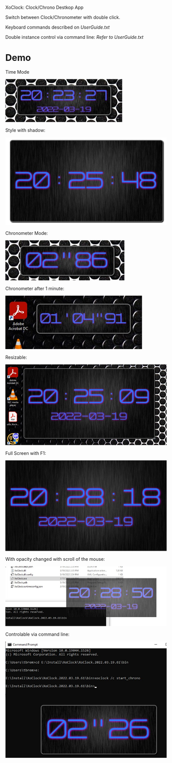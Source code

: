 XoClock: Clock/Chrono Destkop App

Switch between Clock/Chronometer with double click.

Keyboard commands described on *UserGuide.txt*

Double instance control via command line: *Refer to UserGuide.txt*

# Demo
Time Mode

![Time](XoClock/ScreenShot/time.jpg "Time mode")

Style with shadow:

![Time](XoClock/ScreenShot/shadow.jpg "shadow")

Chronometer Mode:

![Chrono](XoClock/ScreenShot/chronometer.jpg "Chronometer mode")

Chronometer after 1 minute:

![Chrono](XoClock/ScreenShot/chronometer2.jpg "Chronometer mode")

Resizable:

![Chrono](XoClock/ScreenShot/resizable.jpg "resizable")

Full Screen with F1:

![FullScreen](XoClock/ScreenShot/fullscreen.jpg "FullScreen mode via F1")

With opacity changed with scroll of the mouse:

![Chrono](XoClock/ScreenShot/opacity.jpg "opacity")

Controlable via command line:

![Chrono](XoClock/ScreenShot/cmd_line.jpg "cmd_line")
